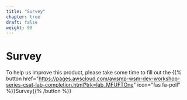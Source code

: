 ```yaml
---
title: "Survey"
chapter: true
draft: false
weight: 90
---
```


# Survey
To help us improve this product, please take some time to fill out the {{% button href="https://pages.awscloud.com/awsmp-wsm-dev-workshop-series-csat-lab-completion.html?trk=lab_MFUFTOne" icon="fas fa-poll" %}}Survey{{% /button %}}